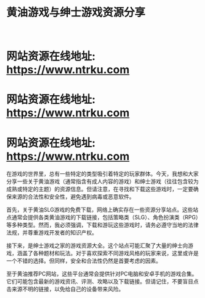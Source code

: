 # ‌黄油游戏与绅士游戏资源分享
‌
# 网站资源在线地址: https://www.ntrku.com 
# 网站资源在线地址: https://www.ntrku.com 
# 网站资源在线地址: https://www.ntrku.com

在游戏的世界里，总有一些特定的类型吸引着特定的玩家群体。今天，我想和大家分享一些关于黄油游戏（通常指含有成人内容的游戏）和绅士游戏（往往包含较为成熟或特定的主题）的资源信息。但请注意，在寻找和下载这些游戏时，一定要确保来源的合法性和安全性，避免遇到病毒或恶意软件。

首先，关于黄油SLG游戏的免费下载，网络上确实存在一些资源分享站点。这些站点通常会提供各类黄油游戏的下载链接，包括策略类（SLG）、角色扮演类（RPG）等多种类型。然而，我必须强调，下载和游玩这些游戏时，请务必遵守当地的法律法规，并尊重游戏开发者的知识产权。

接下来，是绅士游戏之家的游戏资源大全。这个站点可能汇聚了大量的绅士向游戏，涵盖了各种题材和玩法。对于喜欢探索不同游戏风格的玩家来说，这里或许是一个不错的选择。但同样，安全和合法性仍然是首要考虑的因素。

至于黄油推荐PC网站，这些平台通常会提供针对PC电脑和安卓手机的游戏合集。它们可能包含最新的游戏资讯、评测、攻略以及下载链接。但请记住，不要盲目点击来源不明的链接，以免给自己的设备带来风险。

